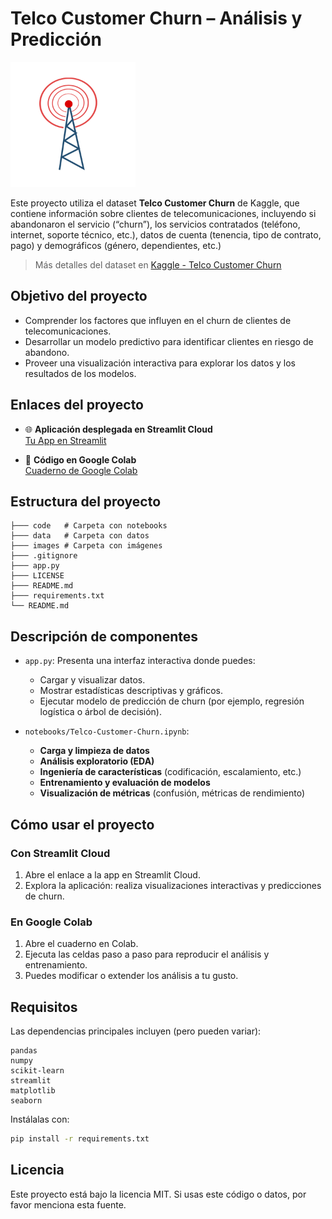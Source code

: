 # Telco Customer Churn – Análisis y Predicción

<img src="images/logo.png" alt="Girl in a jacket" width="200" >


Este proyecto utiliza el dataset **Telco Customer Churn** de Kaggle, que contiene información sobre clientes de telecomunicaciones, incluyendo si abandonaron el servicio (“churn”), los servicios contratados (teléfono, internet, soporte técnico, etc.), datos de cuenta (tenencia, tipo de contrato, pago) y demográficos (género, dependientes, etc.) 

> Más detalles del dataset en [Kaggle - Telco Customer Churn](https://www.kaggle.com/datasets/blastchar/telco-customer-churn)   

## Objetivo del proyecto

* Comprender los factores que influyen en el churn de clientes de telecomunicaciones.
* Desarrollar un modelo predictivo para identificar clientes en riesgo de abandono.
* Proveer una visualización interactiva para explorar los datos y los resultados de los modelos.

##  Enlaces del proyecto

- 🌐 **Aplicación desplegada en Streamlit Cloud**  
  [Tu App en Streamlit](https://telco-churn-example.streamlit.app/)

- 📓 **Código en Google Colab**  
  [Cuaderno de Google Colab](https://colab.research.google.com/drive/1WsiD8KQAxMBivJF0JDvXIXdKqXtYU1Rc?usp=sharing)



##  Estructura del proyecto

```text
├─── code   # Carpeta con notebooks 
├─── data   # Carpeta con datos
├─── images # Carpeta con imágenes
├─── .gitignore
├─── app.py
├─── LICENSE
├─── README.md
├─── requirements.txt
└── README.md
````



## Descripción de componentes

* `app.py`:
  Presenta una interfaz interactiva donde puedes:

  * Cargar y visualizar datos.
  * Mostrar estadísticas descriptivas y gráficos.
  * Ejecutar modelo de predicción de churn (por ejemplo, regresión logística o árbol de decisión).

* `notebooks/Telco-Customer-Churn.ipynb`:

  * **Carga y limpieza de datos**
  * **Análisis exploratorio (EDA)**
  * **Ingeniería de características** (codificación, escalamiento, etc.)
  * **Entrenamiento y evaluación de modelos**
  * **Visualización de métricas** (confusión, métricas de rendimiento)



## Cómo usar el proyecto

### Con Streamlit Cloud

1. Abre el enlace a la app en Streamlit Cloud.
2. Explora la aplicación: realiza visualizaciones interactivas y predicciones de churn.

### En Google Colab

1. Abre el cuaderno en Colab.
2. Ejecuta las celdas paso a paso para reproducir el análisis y entrenamiento.
3. Puedes modificar o extender los análisis a tu gusto.



## Requisitos

Las dependencias principales incluyen (pero pueden variar):

```text
pandas
numpy
scikit-learn
streamlit
matplotlib
seaborn
```

Instálalas con:

```bash
pip install -r requirements.txt
```

## Licencia

Este proyecto está bajo la licencia MIT. Si usas este código o datos, por favor menciona esta fuente.
